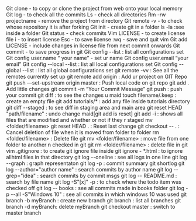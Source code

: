 Git clone - to copy or clone the project from web onto your local memory
Git log - to check all the commits
Ls - check all directories
Rm -rw projectname - remove the project from directory
Git remote -v - to check whose repository it is after forking
Git init - create git in a folder
ls -la :see inside a folder
Git status - check commits
Vim LICENSE - to create license file
i - to insert license
Esc - to save license
:wq - save and quit vim
Git add LICENSE - include changes in license file from next commit onwards
Git commit -  to save progress in git
Git config --list : list all configurations set
Git config user.name “ your name” - set ur name
Git config user.email “your email”
Git config --local --list : list all local configurations set
Git config --global --list : list all global configurations set
git remote -vv : See all the remotes currently set up
git remote add origin <url> : Add ur project on GIT Repo
git push —set-upstream origin master : Push local code on git repo
git add .  Add little changes
git commit -m “Your Commit Message”
git push : push your commit
git diff : to see the changes u maid
touch filename/.keep : create an empty file
git add tutorials/* : add any file inside tutorials directory
git diff --staged : to see diff in staging area and main area
git reset HEAD "path/filename" : undo change maid[git add is reset]
git add -i : shows all files that are modified and whether or not if they r staged
mv <folder/filename> <folder>
git reset HEAD .   : Reset last change
git checkout -- .   : Cancel deletion of file when it is moved from folder to folder
rm <folder/filename> : Delete file
git mv <folder/filename> <folder> : move file from one folder to another n checked in git
git rm <folder/filename> : delete file in git
vim .gitignore : to create git ignore file
inside git ignore - *.html : to ignore allhtml files in that directory
git log --oneline : see all logs in one line
git log --graph : graph representaton
git log -p : commit summary
git shortlog
git log --author="author name" : search commits by author name
git log --grep="idea" : search commits by commit msgs
git log -- README.md : search by file name
git log -S"[x]" -p : to check where the todo item was checked off
git log -- books : see all commits made in books folder
git log -p --all -S"Windows 10" : see all commits in which windows 10 was used
git branch -b myBranch : create new branch
git branch : list all branches
git branch -d myBranch: delete myBranch
git checkout master : switch to master branch
